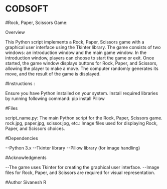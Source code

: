 # CODSOFT

#Rock, Paper, Scissors Game:


Overview

This Python script implements a Rock, Paper, Scissors game with a graphical user interface using the Tkinter library. The game consists of two windows: an introduction window and the main game window. In the introduction window, players can choose to start the game or exit. Once started, the game window displays buttons for Rock, Paper, and Scissors, allowing the player to make a move. The computer randomly generates its move, and the result of the game is displayed.

#Instructions :


Ensure you have Python installed on your system.
Install required libraries by running following command:  pip install Pillow

#Files


script_name.py: The main Python script for the Rock, Paper, Scissors game.
rock.jpg, paper.jpg, scissor.jpg, etc.: Image files used for displaying Rock, Paper, and Scissors choices.

#Dependencies


--Python 3.x
--Tkinter library
--Pillow library (for image handling)

#Acknowledgments


--The game uses Tkinter for creating the graphical user interface.
--Image files for Rock, Paper, and Scissors are required for visual representation.


#Author
Sivanesh R
